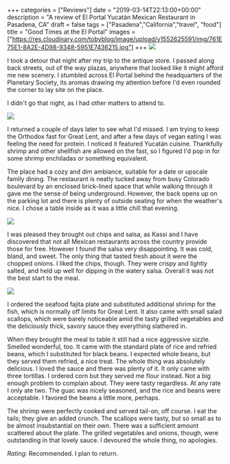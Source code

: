 +++
categories = ["Reviews"]
date = "2019-03-14T22:13:00+00:00"
description = "A review of El Portal Yucatán Mexican Restaurant in Pasadena, CA"
draft = false
tags = ["Pasadena","California","travel", "food"]
title = "Good Times at the El Portal"
images = ["https://res.cloudinary.com/tobyblog/image/upload/v1552625591/img/761E75E1-8A2E-4D98-9348-5951E7436215.jpg"]
+++
![](https://res.cloudinary.com/tobyblog/image/upload/v1552625591/img/761E75E1-8A2E-4D98-9348-5951E7436215.jpg)

I took a detour that night after my trip to the antique store. I passed along back streets, out of the way plazas, anywhere that looked like it might afford me new scenery. I stumbled across El Portal behind the headquarters of the Planetary Society, its aromas drawing my attention before I'd even rounded the corner to lay site on the place. 
<!--more-->
I didn't go that night, as I had other matters to attend to.

![](https://res.cloudinary.com/tobyblog/image/upload/v1552625617/img/E7D932A2-2721-431E-B77B-B53BD4D555B4.jpg)

I returned a couple of days later to see what I'd missed. I am trying to keep the Orthodox fast for Great Lent, and after a few days of vegan eating I was feeling the need for protein. I noticed it featured Yucatán cuisine. Thankfully shrimp and other shellfish are allowed on the fast, so I figured I'd pop in for some shrimp enchiladas or something equivalent.

The place had a cozy and dim ambiance, suitable for a date or upscale family dining. The restaurant is neatly tucked away from busy Colorado boulevard by an enclosed brick-lined space that while walking through it gave me the sense of being underground. However, the back opens up on the parking lot and there is plenty of outside seating for when the weather's nice. I chose a table inside as it was a little chill that evening.

![](https://res.cloudinary.com/tobyblog/image/upload/v1552625745/img/00386CF6-C7CD-473C-90DE-2393F6B5F840.jpg)

I was pleased they brought out chips and salsa, as Kassi and I have discovered that not all Mexican restaurants across the country provide those for free. However I found the salsa very disappointing. It was cold, bland, and sweet. The only thing that tasted fresh about it were the chopped onions. I liked the chips, though. They were crispy and lightly salted, and held up well for dipping in the watery salsa. Overall it was not the best start to the meal.

![](https://res.cloudinary.com/tobyblog/image/upload/v1552625766/img/C4F82234-7135-4A44-98FC-07A6B3DE7383.jpg)

I ordered the seafood fajita plate and substituted additional shrimp for the fish, which is normally off limits for Great Lent. It also came with small salad scallops, which were barely noticeable amid the tasty grilled vegetables and the deliciously thick, savory sauce they everything slathered in.

When they brought the meal to table it still had a nice aggressive sizzle. Smelled wonderful, too. It came with the standard plate of rice and refried beans, which I substituted for black beans. I expected whole beans, but they served them refried, a nice treat. The whole thing was absolutely delicious. I loved the sauce and there was plenty of it. It only came with three tortillas. I ordered corn but they served me flour instead. Not a big enough problem to complain about. They were tasty regardless. At any rate I only ate two. The guac was nicely seasoned, and the rice and beans were acceptable. I favored the beans a little more, perhaps. 

The shrimp were perfectly cooked and served tail-on, off course. I eat the tails; they give an added crunch. The scallops were tasty, but so small as to be almost insubstantial on their own. There was a sufficient amount scattered about the plate. The grilled vegetables and onions, though, were outstanding in that lovely sauce. I devoured the whole thing, no apologies.

*Rating:* Recommended. I plan to return.
